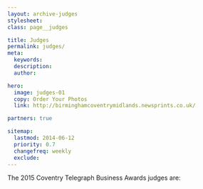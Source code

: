 ```yaml
---
layout: archive-judges
stylesheet:
class: page__judges

title: Judges
permalink: judges/
meta:
  keywords:
  description:
  author:

hero:
  image: judges-01
  copy: Order Your Photos
  link: http://birminghamcoventrymidlands.newsprints.co.uk/

partners: true

sitemap:
  lastmod: 2014-06-12
  priority: 0.7
  changefreq: weekly
  exclude:
---
```


The 2015 Coventry Telegraph Business Awards judges are:
